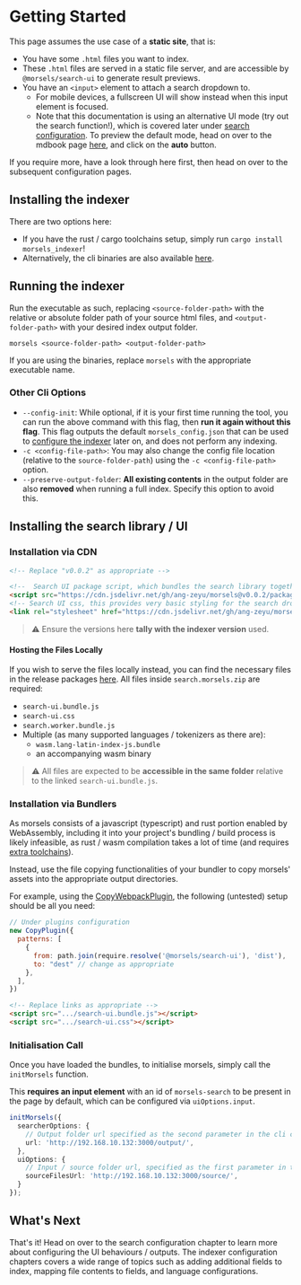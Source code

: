 # Getting Started

This page assumes the use case of a **static site**, that is:
- You have some `.html` files you want to index.
- These `.html` files are served in a static file server, and are accessible by `@morsels/search-ui` to generate result previews.
- You have an `<input>` element to attach a search dropdown to.
  - For mobile devices, a fullscreen UI will show instead when this input element is focused.
  - Note that this documentation is using an alternative UI mode (try out the search function!), which is covered later under [search configuration](./search_configuration.md#ui-mode).
    To preview the default mode, head on over to the mdbook page [here](./getting_started_mdbook.md#preview), and click on the **auto** button.

If you require more, have a look through here first, then head on over to the subsequent configuration pages.

## Installing the indexer

There are two options here:
- If you have the rust / cargo toolchains setup, simply run `cargo install morsels_indexer`!
- Alternatively, the cli binaries are also available [here](https://github.com/ang-zeyu/morsels/releases).

## Running the indexer

Run the executable as such, replacing `<source-folder-path>` with the relative or absolute folder path of your source html files, and `<output-folder-path>` with your desired index output folder.

```
morsels <source-folder-path> <output-folder-path>
```

If you are using the binaries, replace `morsels` with the appropriate executable name.

### Other Cli Options

- `--config-init`: While optional, if it is your first time running the tool, you can run the above command with this flag, then **run it again without this flag**.
This flag outputs the default `morsels_config.json` that can be used to [configure the indexer](./indexer_configuration.md) later on, and does not perform any indexing.
- `-c <config-file-path>`: You may also change the config file location (relative to the `source-folder-path`) using the `-c <config-file-path>` option.
- `--preserve-output-folder`: **All existing contents** in the output folder are also **removed** when running a full index. Specify this option to avoid this.

## Installing the search library / UI

### Installation via CDN

```html
<!-- Replace "v0.0.2" as appropriate -->

<!--  Search UI package script, which bundles the search library together with it -->
<script src="https://cdn.jsdelivr.net/gh/ang-zeyu/morsels@v0.0.2/packages/search-ui/dist/search-ui.bundle.js"></script>
<!-- Search UI css, this provides very basic styling for the search dropdown, and can be omitted if desired -->
<link rel="stylesheet" href="https://cdn.jsdelivr.net/gh/ang-zeyu/morsels@v0.0.2/packages/search-ui/dist/search-ui.css" />
```

> ⚠️ Ensure the versions here **tally with the indexer version** used.

#### Hosting the Files Locally

If you wish to serve the files locally instead, you can find the necessary files in the release packages [here](https://github.com/ang-zeyu/morsels/releases). All files inside `search.morsels.zip` are required:

- `search-ui.bundle.js`
- `search-ui.css`
- `search.worker.bundle.js`
- Multiple (as many supported languages / tokenizers as there are):
  - `wasm.lang-latin-index-js.bundle`
  - an accompanying wasm binary

> ⚠️ All files are expected to be **accessible in the same folder** relative to the linked `search-ui.bundle.js`.

### Installation via Bundlers

As morsels consists of a javascript (typescript) and rust portion enabled by WebAssembly, including it into your project's bundling / build process is likely infeasible, as rust / wasm compilation takes a lot of time (and requires [extra toolchains](./developers_setting_up.md)).

Instead, use the file copying functionalities of your bundler to copy morsels' assets into the appropriate output directories.


For example, using the [CopyWebpackPlugin](https://webpack.js.org/plugins/copy-webpack-plugin/), the following (untested) setup should be all you need:

```js
// Under plugins configuration
new CopyPlugin({
  patterns: [
    {
      from: path.join(require.resolve('@morsels/search-ui'), 'dist'),
      to: "dest" // change as appropriate
    },
  ],
})
```


```html
<!-- Replace links as appropriate -->
<script src=".../search-ui.bundle.js"></script>
<script src=".../search-ui.css"></script>
```

### Initialisation Call

Once you have loaded the bundles, to initialise morsels, simply call the `initMorsels` function.

This **requires an input element** with an id of `morsels-search` to be present in the page by default, which can be configured via `uiOptions.input`.

```ts
initMorsels({
  searcherOptions: {
    // Output folder url specified as the second parameter in the cli command
    url: 'http://192.168.10.132:3000/output/',
  },
  uiOptions: {
    // Input / source folder url, specified as the first parameter in the cli command
    sourceFilesUrl: 'http://192.168.10.132:3000/source/',
  }
});
```

## What's Next

That's it! Head on over to the search configuration chapter to learn more about configuring the UI behaviours / outputs.
The indexer configuration chapters covers a wide range of topics such as adding additional fields to index, mapping file contents to fields, and language configurations.
